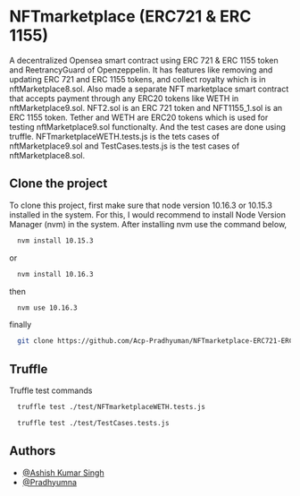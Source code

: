 # NFTmarketplace (ERC721 & ERC 1155)

A decentralized Opensea smart contract using ERC 721 & ERC 1155 token and ReetrancyGuard of Openzeppelin. It has features like removing and updating ERC 721 and ERC 1155 tokens, and collect royalty which is in nftMarketplace8.sol. Also made a separate NFT marketplace smart contract that accepts payment through any ERC20 tokens like WETH in nftMarketplace9.sol. NFT2.sol is an ERC 721 token and NFT1155_1.sol is an ERC 1155 token. Tether and WETH are ERC20 tokens which is used for testing nftMarketplace9.sol functionalty. And the test cases are done using truffle. NFTmarketplaceWETH.tests.js is the tets cases of nftMarketplace9.sol and TestCases.tests.js is the test cases of nftMarketplace8.sol.

## Clone the project

To clone this project, first make sure that node version 10.16.3 or 10.15.3 installed in the system. For this, I would recommend to install Node Version Manager (nvm) in the system. After installing nvm use the command below,

```bash
  nvm install 10.15.3
```
or
```bash
  nvm install 10.16.3
```
then
```bash
  nvm use 10.16.3
```
finally
```bash
  git clone https://github.com/Acp-Pradhyuman/NFTmarketplace-ERC721-ERC1155-.git
```

## Truffle

Truffle test commands
```bash
  truffle test ./test/NFTmarketplaceWETH.tests.js
```
```bash
  truffle test ./test/TestCases.tests.js
```





## Authors

- [@Ashish Kumar Singh](https://github.com/aks-9)
- [@Pradhyumna](https://github.com/Acp-Pradhyuman)
